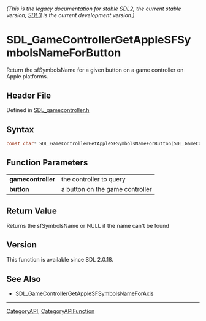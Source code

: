 ###### (This is the legacy documentation for stable SDL2, the current stable version; [SDL3](https://wiki.libsdl.org/SDL3/) is the current development version.)
# SDL_GameControllerGetAppleSFSymbolsNameForButton

Return the sfSymbolsName for a given button on a game controller on Apple platforms.

## Header File

Defined in [SDL_gamecontroller.h](https://github.com/libsdl-org/SDL/blob/SDL2/include/SDL_gamecontroller.h)

## Syntax

```c
const char* SDL_GameControllerGetAppleSFSymbolsNameForButton(SDL_GameController *gamecontroller, SDL_GameControllerButton button);

```

## Function Parameters

|                        |                                 |
| ---------------------- | ------------------------------- |
| **gamecontroller**     | the controller to query         |
| **button**             | a button on the game controller |

## Return Value

Returns the sfSymbolsName or NULL if the name can't be found

## Version

This function is available since SDL 2.0.18.

## See Also

* [SDL_GameControllerGetAppleSFSymbolsNameForAxis](SDL_GameControllerGetAppleSFSymbolsNameForAxis)

----
[CategoryAPI](CategoryAPI), [CategoryAPIFunction](CategoryAPIFunction)

